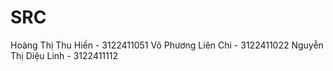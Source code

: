 # SRC



Hoàng Thị Thu Hiền - 3122411051
Võ Phương Liên Chi - 3122411022
Nguyễn Thị Diệu Linh - 3122411112
